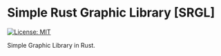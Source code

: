# Simple Rust Graphic Library [SRGL]

[![License: MIT](https://img.shields.io/badge/License-MIT-yellow.svg)](https://opensource.org/licenses/MIT)

Simple Graphic Library in Rust. 
